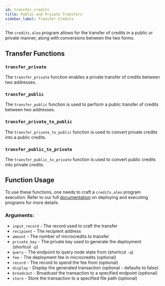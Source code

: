 ```yaml
---
id: transfer_credits
title: Public and Private Transfers
sidebar_label: Transfer Credits
---
```


The `credits.aleo` program allows for the transfer of credits in a public or private manner, along with conversions
between the two forms.

## Transfer Functions

### `transfer_private`

The `transfer_private` function enables a private transfer of credits between two addresses.

### `transfer_public`

The `transfer_public` function is used to perform a public transfer of credits between two addresses.

### `transfer_private_to_public`

The `transfer_private_to_public` function is used to convert private credits into a public credits.
### `transfer_public_to_private`

The `transfer_public_to_private` function is used to convert public credits into private credits.

## Function Usage

To use these functions, one needs to craft a `credits.aleo` program execution. Refer to our full [documentation](https://developer.aleo.org/testnet/getting_started/deploy_execute#usage-guide) on 
deploying and executing programs for more details.


### Arguments:

- `input_record` - The record used to craft the transfer
- `recipient` - The recipient address
- `amount` - The number of microcredits to transfer
- `private_key` - The private key used to generate the deployment (shortcut `-p`)
- `query` - The endpoint to query node state from (shortcut `-q`)
- `fee` - The deployment fee in microcredits (optional)
- `record` - The record to spend the fee from (optional)
- `display` - Display the generated transaction (optional - defaults to false)
- `broadcast` - Broadcast the transaction to a specified endpoint (optional)
- `store` - Store the transaction to a specified file path (optional)
